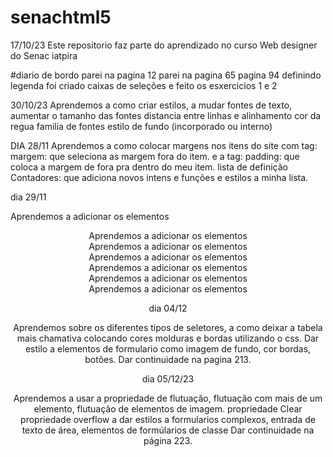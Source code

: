 # senachtml5

17/10/23 Este repositorio faz parte do aprendizado no curso Web designer do Senac iatpira

#diario de bordo
parei na pagina 12
parei na pagina 65
pagina 94 definindo legenda
foi criado caixas de seleções e feito os esxercicios 1 e 2

30/10/23
Aprendemos a como criar estilos, a mudar fontes de texto, aumentar o tamanho das fontes
distancia entre linhas e alinhamento
cor da regua
familia de fontes
estilo de fundo (incorporado ou interno) 
 
 DIA 28/11 
 Aprendemos a como colocar margens nos itens do site com tag: margem:
 que seleciona as margem fora do item.
 e a tag: padding: que coloca a margem de fora pra dentro do meu item.
 lista de definição
 Contadores: que adiciona novos intens e funções e estilos  a minha lista.

 dia 29/11

 Aprendemos a adicionar os elementos <header>
 Aprendemos a adicionar os elementos <nav>
 Aprendemos a adicionar os elementos <section>
 Aprendemos a adicionar os elementos <article>
 Aprendemos a adicionar os elementos <aside>
 Aprendemos a adicionar os elementos <footer>
 Aprendemos a adicionar os elementos <main>

 dia 04/12

 Aprendemos sobre os diferentes tipos de seletores, a como deixar a tabela mais chamativa colocando cores molduras e bordas utilizando o css.
 Dar estilo a elementos de formulario como imagem de fundo, cor  bordas, botões.
 Dar continuidade na pagina 213.

 dia 05/12/23

 Aprendemos a usar a propriedade de flutuação, flutuação com mais de um elemento, flutuação de elementos de imagem.
 propriedade Clear
 propriedade overflow
 a dar estilos a formularios complexos, entrada de texto de área, elementos de formúlarios de classe
 Dar continuidade na página 223.
